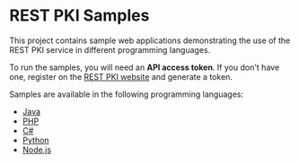 REST PKI Samples
================

This project contains sample web applications demonstrating the use of the REST PKI service in
different programming languages.

To run the samples, you will need an **API access token**. If you don't have one, register on the
[REST PKI website](https://pki.rest/) and generate a token.

Samples are available in the following programming languages:

* [Java](Java/)
* [PHP](PHP/)
* [C#](CSharp/)
* [Python](Python/)
* [Node.js](NodeJS/)
